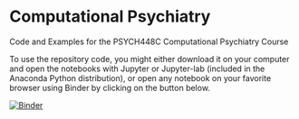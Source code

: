 # Computational Psychiatry
Code and Examples for the PSYCH448C Computational Psychiatry Course

To use the repository code, you might either download it on your computer and open the notebooks with Jupyter or Jupyter-lab (included in the Anaconda Python distribution), or open any notebook on your favorite browser using Binder by clicking on the button below.

[![Binder](https://mybinder.org/badge_logo.svg)](https://mybinder.org/v2/gh/TheRealDrDre/ComputationalPsychiatry/HEAD)
